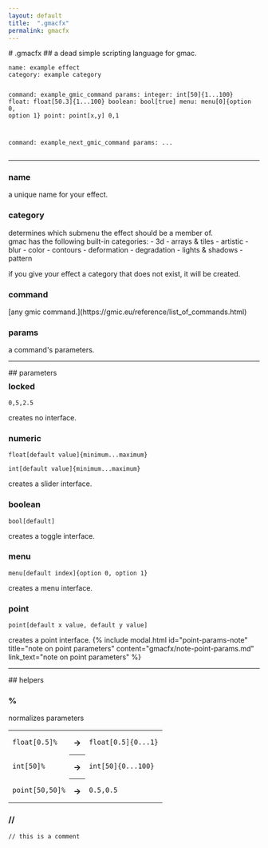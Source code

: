 ```yaml
---
layout: default
title:  ".gmacfx"
permalink: gmacfx
---
```

<link rel="stylesheet" type="text/css" href="{{ "/assets/css/gmacfx-api.css" | relative_url }}">
# .gmacfx
## a dead simple scripting language for gmac.
<pre><code class="gmacfx">name: example effect
category: example category 

command: example_gmic_command
params:
integer: int[50]{1...100}
float: float[50.3]{1...100}
boolean: bool[true]
menu: menu[0]{option 0, option 1}
point: point[x,y]
0,1

command: example_next_gmic_command
params:
...</code></pre>

---

<h3 class="token-keyword-def">name</h3>
a unique name for your effect.
<h3 class="token-keyword-def">category</h3>
determines which submenu the effect should be a member of.<br>
gmac has the following built-in categories:
- 3d
- arrays & tiles
- artistic
- blur
- color
- contours
- deformation
- degradation
- lights & shadows
- pattern

if you give your effect a category that does not exist, it will be created.
<h3 class="token-keyword-def">command</h3>
[any gmic command.](https://gmic.eu/reference/list_of_commands.html)
<h3 class="token-keyword-def">params</h3>
a command's parameters.
<hr>
## parameters
<h3 class="token-comment" style="margin-top: 0.5em;">locked</h3>
<pre><code class="gmacfx">0,5,2.5</code></pre>
creates no interface.
<h3>numeric</h3>
<pre><code class="gmacfx">float[default value]{minimum...maximum}</code></pre>
<pre><code class="gmacfx">int[default value]{minimum...maximum}</code></pre>
creates a slider interface.
<h3>boolean</h3>
<pre><code class="gmacfx">bool[default]</code></pre>
creates a toggle interface.
<h3>menu</h3>
<pre><code class="gmacfx">menu[default index]{option 0, option 1}</code></pre>
creates a menu interface.
<h3>point</h3>
<pre><code class="gmacfx">point[default x value, default y value]</code></pre>
creates a point interface.
{% include modal.html id="point-params-note" title="note on point parameters" content="gmacfx/note-point-params.md" link_text="note on point parameters" %}
<hr>
## helpers
<h3 class="token-brackets">%</h3>
normalizes parameters
<table class="code-example-table">
<tr>
<td><pre><code class="gmacfx">float[0.5]%</code></pre></td>
<th style="text-align: center;">→</th>
<td><pre><code class="gmacfx">float[0.5]{0...1}</code></pre></td>
</tr>
<tr>
<td><pre><code class="gmacfx">int[50]%</code></pre></td>
<th style="text-align: center;">→</th>
<td><pre><code class="gmacfx">int[50]{0...100}</code></pre></td>
</tr>
<tr>
<tr>
<td><pre><code class="gmacfx">point[50,50]%</code></pre></td>
<th style="text-align: center;">→</th>
<td><pre><code class="gmacfx">0.5,0.5</code></pre></td>
</tr>
</table>

<h3 class="token-comment">//</h3>
<pre><code class="gmacfx">// this is a comment</code></pre>
